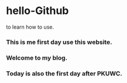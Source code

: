 # hello-Github
to learn how to use.
### This is me first day use this website.
### Welcome to my blog.
### Today is also the first day after PKUWC.
